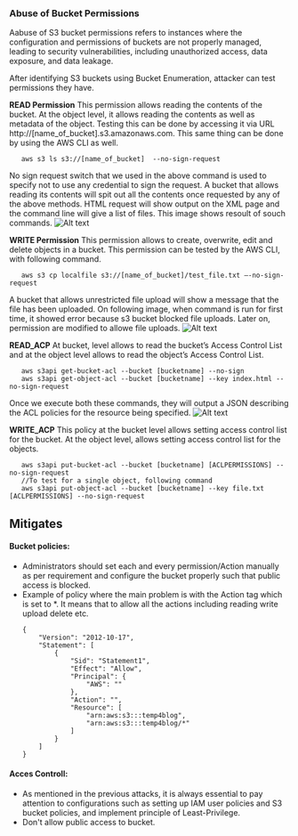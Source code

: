 ### Abuse of Bucket Permissions
Aabuse of S3 bucket permissions refers to instances where the configuration and permissions of buckets are not properly managed, leading to security vulnerabilities, including unauthorized access, data exposure, and data leakage.

After identifying S3 buckets using Bucket Enumeration, attacker can test permissions they have. 

**READ Permission**
This permission allows reading the contents of the bucket. At the object level, it allows reading the contents as well as metadata of the object. 
Testing this can be done by accessing it via URL http://[name_of_bucket].s3.amazonaws.com. This same thing can be done by using the AWS CLI as well.
 ```
    aws s3 ls s3://[name_of_bucket]  --no-sign-request
 ```
No sign request switch that we used in the above command is used to specify not to use any credential to sign the request. A bucket that allows reading its contents will spit out all the contents once requested by any of the above methods. HTML request will show output on the XML page and the command line will give a list of files.
This image shows resoult of souch commands.
![Alt text](image.png)

**WRITE Permission**
This permission allows to create, overwrite, edit and delete objects in a bucket. This permission can be tested by the AWS CLI, with following command.
 ```
    aws s3 cp localfile s3://[name_of_bucket]/test_file.txt –-no-sign-request
 ```
A bucket that allows unrestricted file upload will show a message that the file has been uploaded. On following image, when command is run for first time, it showed error because s3 bucket blocked file uploads. Later on, permission are modified to allowe file uploads.
![Alt text](image-1.png)

**READ_ACP**
At bucket, level allows to read the bucket’s Access Control List and at the object level allows to read the object’s Access Control List.
 ```
    aws s3api get-bucket-acl --bucket [bucketname] --no-sign
    aws s3api get-object-acl --bucket [bucketname] --key index.html --no-sign-request
 ```
Once we execute both these commands, they will output a JSON describing the ACL policies for the resource being specified.
![Alt text](image-2.png)

**WRITE_ACP**
This policy at the bucket level allows setting access control list for the bucket. At the object level, allows setting access control list for the objects.
 ```
    aws s3api put-bucket-acl --bucket [bucketname] [ACLPERMISSIONS] --no-sign-request
    //To test for a single object, following command
    aws s3api put-object-acl --bucket [bucketname] --key file.txt [ACLPERMISSIONS] --no-sign-request
 ```


## Mitigates

#### Bucket policies:
- Administrators should set each and every permission/Action manually as per requirement and configure the bucket properly such that public access is blocked.
- Example of policy where the main problem is with the Action tag which is set to *. It means that to allow all the actions including reading write upload delete etc.
    ```
    {
        "Version": "2012-10-17",
        "Statement": [
            {
                "Sid": "Statement1",
                "Effect": "Allow",
                "Principal": {
                    "AWS": ""
                },
                "Action": "",
                "Resource": [
                    "arn:aws:s3:::temp4blog",
                    "arn:aws:s3:::temp4blog/*"
                ]
            }
        ]
    }
    ```

#### Acces Controll:
- As mentioned in the previous attacks, it is always essential to pay attention to configurations such as setting up IAM user policies and S3 bucket policies, and implement principle of Least-Privilege.
- Don't allow public access to bucket.



